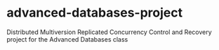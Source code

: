advanced-databases-project
==========================

Distributed Multiversion Replicated Concurrency Control and Recovery project for the Advanced Databases class